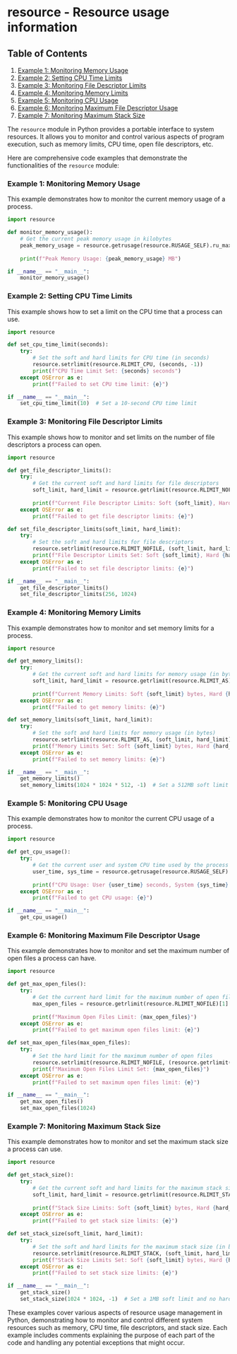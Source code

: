 # resource - Resource usage information
## Table of Contents

1. [Example 1: Monitoring Memory Usage](#example-1-monitoring-memory-usage)
2. [Example 2: Setting CPU Time Limits](#example-2-setting-cpu-time-limits)
3. [Example 3: Monitoring File Descriptor Limits](#example-3-monitoring-file-descriptor-limits)
4. [Example 4: Monitoring Memory Limits](#example-4-monitoring-memory-limits)
5. [Example 5: Monitoring CPU Usage](#example-5-monitoring-cpu-usage)
6. [Example 6: Monitoring Maximum File Descriptor Usage](#example-6-monitoring-maximum-file-descriptor-usage)
7. [Example 7: Monitoring Maximum Stack Size](#example-7-monitoring-maximum-stack-size)



The `resource` module in Python provides a portable interface to system resources. It allows you to monitor and control various aspects of program execution, such as memory limits, CPU time, open file descriptors, etc.

Here are comprehensive code examples that demonstrate the functionalities of the `resource` module:

### Example 1: Monitoring Memory Usage

This example demonstrates how to monitor the current memory usage of a process.

```python
import resource

def monitor_memory_usage():
    # Get the current peak memory usage in kilobytes
    peak_memory_usage = resource.getrusage(resource.RUSAGE_SELF).ru_maxrss / 1024.0
    
    print(f"Peak Memory Usage: {peak_memory_usage} MB")

if __name__ == "__main__":
    monitor_memory_usage()
```

### Example 2: Setting CPU Time Limits

This example shows how to set a limit on the CPU time that a process can use.

```python
import resource

def set_cpu_time_limit(seconds):
    try:
        # Set the soft and hard limits for CPU time (in seconds)
        resource.setrlimit(resource.RLIMIT_CPU, (seconds, -1))
        print(f"CPU Time Limit Set: {seconds} seconds")
    except OSError as e:
        print(f"Failed to set CPU time limit: {e}")

if __name__ == "__main__":
    set_cpu_time_limit(10)  # Set a 10-second CPU time limit
```

### Example 3: Monitoring File Descriptor Limits

This example shows how to monitor and set limits on the number of file descriptors a process can open.

```python
import resource

def get_file_descriptor_limits():
    try:
        # Get the current soft and hard limits for file descriptors
        soft_limit, hard_limit = resource.getrlimit(resource.RLIMIT_NOFILE)
        
        print(f"Current File Descriptor Limits: Soft {soft_limit}, Hard {hard_limit}")
    except OSError as e:
        print(f"Failed to get file descriptor limits: {e}")

def set_file_descriptor_limits(soft_limit, hard_limit):
    try:
        # Set the soft and hard limits for file descriptors
        resource.setrlimit(resource.RLIMIT_NOFILE, (soft_limit, hard_limit))
        print(f"File Descriptor Limits Set: Soft {soft_limit}, Hard {hard_limit}")
    except OSError as e:
        print(f"Failed to set file descriptor limits: {e}")

if __name__ == "__main__":
    get_file_descriptor_limits()
    set_file_descriptor_limits(256, 1024)
```

### Example 4: Monitoring Memory Limits

This example demonstrates how to monitor and set memory limits for a process.

```python
import resource

def get_memory_limits():
    try:
        # Get the current soft and hard limits for memory usage (in bytes)
        soft_limit, hard_limit = resource.getrlimit(resource.RLIMIT_AS)
        
        print(f"Current Memory Limits: Soft {soft_limit} bytes, Hard {hard_limit} bytes")
    except OSError as e:
        print(f"Failed to get memory limits: {e}")

def set_memory_limits(soft_limit, hard_limit):
    try:
        # Set the soft and hard limits for memory usage (in bytes)
        resource.setrlimit(resource.RLIMIT_AS, (soft_limit, hard_limit))
        print(f"Memory Limits Set: Soft {soft_limit} bytes, Hard {hard_limit} bytes")
    except OSError as e:
        print(f"Failed to set memory limits: {e}")

if __name__ == "__main__":
    get_memory_limits()
    set_memory_limits(1024 * 1024 * 512, -1)  # Set a 512MB soft limit and no hard limit
```

### Example 5: Monitoring CPU Usage

This example demonstrates how to monitor the current CPU usage of a process.

```python
import resource

def get_cpu_usage():
    try:
        # Get the current user and system CPU time used by the process (in seconds)
        user_time, sys_time = resource.getrusage(resource.RUSAGE_SELF).ru_utime + resource.getrusage(resource.RUSAGE_SELF).ru_stime
        
        print(f"CPU Usage: User {user_time} seconds, System {sys_time} seconds")
    except OSError as e:
        print(f"Failed to get CPU usage: {e}")

if __name__ == "__main__":
    get_cpu_usage()
```

### Example 6: Monitoring Maximum File Descriptor Usage

This example demonstrates how to monitor and set the maximum number of open files a process can have.

```python
import resource

def get_max_open_files():
    try:
        # Get the current hard limit for the maximum number of open files
        max_open_files = resource.getrlimit(resource.RLIMIT_NOFILE)[1]
        
        print(f"Maximum Open Files Limit: {max_open_files}")
    except OSError as e:
        print(f"Failed to get maximum open files limit: {e}")

def set_max_open_files(max_open_files):
    try:
        # Set the hard limit for the maximum number of open files
        resource.setrlimit(resource.RLIMIT_NOFILE, (resource.getrlimit(resource.RLIMIT_NOFILE)[0], max_open_files))
        print(f"Maximum Open Files Limit Set: {max_open_files}")
    except OSError as e:
        print(f"Failed to set maximum open files limit: {e}")

if __name__ == "__main__":
    get_max_open_files()
    set_max_open_files(1024)
```

### Example 7: Monitoring Maximum Stack Size

This example demonstrates how to monitor and set the maximum stack size a process can use.

```python
import resource

def get_stack_size():
    try:
        # Get the current soft and hard limits for the maximum stack size (in bytes)
        soft_limit, hard_limit = resource.getrlimit(resource.RLIMIT_STACK)
        
        print(f"Stack Size Limits: Soft {soft_limit} bytes, Hard {hard_limit} bytes")
    except OSError as e:
        print(f"Failed to get stack size limits: {e}")

def set_stack_size(soft_limit, hard_limit):
    try:
        # Set the soft and hard limits for the maximum stack size (in bytes)
        resource.setrlimit(resource.RLIMIT_STACK, (soft_limit, hard_limit))
        print(f"Stack Size Limits Set: Soft {soft_limit} bytes, Hard {hard_limit} bytes")
    except OSError as e:
        print(f"Failed to set stack size limits: {e}")

if __name__ == "__main__":
    get_stack_size()
    set_stack_size(1024 * 1024, -1)  # Set a 1MB soft limit and no hard limit
```

These examples cover various aspects of resource usage management in Python, demonstrating how to monitor and control different system resources such as memory, CPU time, file descriptors, and stack size. Each example includes comments explaining the purpose of each part of the code and handling any potential exceptions that might occur.
